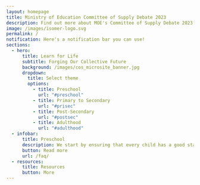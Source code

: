 ```yaml
---
layout: homepage
title: Ministry of Education Committee of Supply Debate 2023
description: Find out more about MOE's Committee of Supply Debate 2023 announcements here!
image: /images/isomer-logo.svg
permalink: /
notification: Here's a notification bar you can use!
sections:
  - hero:
      title: Learn for Life
      subtitle: Forging Our Collective Future
      background: /images/cos_microsite_banner.jpg
      dropdown:
        title: Select theme
        options:
          - title: Preschool
            url: "#preschool"
          - title: Primary to Secondary
            url: "#prisec"
          - title: Post-Secondary
            url: "#postsec"
          - title: Adulthood
            url: "#adulthood"
  - infobar:
      title: Preschool
      description: We start by ensuring that every child has a good start in life.
      button: Read more
      url: /faq/
  - resources:
      title: Resources
      button: More
---
```

